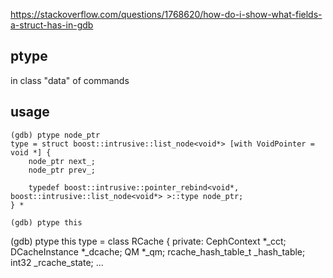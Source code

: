 https://stackoverflow.com/questions/1768620/how-do-i-show-what-fields-a-struct-has-in-gdb

## ptype
in class "data" of commands

## usage
```
(gdb) ptype node_ptr
type = struct boost::intrusive::list_node<void*> [with VoidPointer = void *] {
    node_ptr next_;
    node_ptr prev_;

    typedef boost::intrusive::pointer_rebind<void*, boost::intrusive::list_node<void*> >::type node_ptr;
} *

(gdb) ptype this
```
(gdb) ptype this
type = class RCache {
  private:
    CephContext *_cct;
    DCacheInstance *_dcache;
    QM *_qm;
    rcache_hash_table_t _hash_table;
    int32 _rcache_state;
  ...
```
